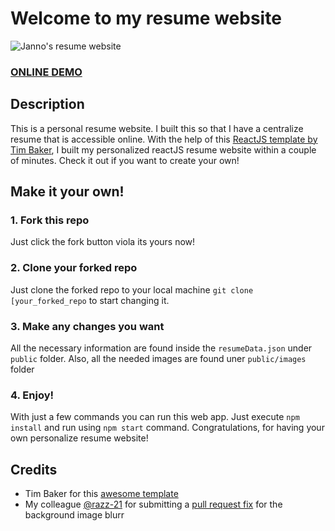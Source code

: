# Welcome to my resume website
![Janno's resume website](https://i.imgur.com/Em41LLN.png)
### <a href="https://resume.jannomeister.com/">ONLINE DEMO<a/>

## Description
This is a personal resume website. I built this so that I have a centralize resume that is accessible online. With the help of this [ReactJS template by Tim Baker](https://github.com/tbakerx/react-resume-template), I built my personalized reactJS resume website within a couple of minutes. Check it out if you want to create your own!

## Make it your own!
### 1. Fork this repo
Just click the fork button viola its yours now!
### 2. Clone your forked repo
Just clone the forked repo to your local machine `git clone [your_forked_repo` to start changing it.
### 3. Make any changes you want
All the necessary information are found inside the `resumeData.json` under `public` folder. Also, all the needed images are found uner `public/images` folder
### 4. Enjoy!
With just a few commands you can run this web app. Just execute `npm install` and run using `npm start` command. Congratulations, for having your own personalize resume website!

## Credits
* Tim Baker for this [awesome template](https://github.com/tbakerx/react-resume-template)
* My colleague [@razz-21](https://github.com/razz-21) for submitting a [pull request fix](https://github.com/jannomeister/resume/pull/7) for the background image blurr
